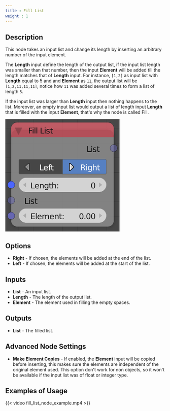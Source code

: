 ```yaml
---
title : Fill List
weight : 1
---
```


## Description

This node takes an input list and change its length by inserting an
arbitrary number of the input element.

The **Length** input define the length of the output list, if the input
list length was smaller than that number, then the input **Element**
will be added till the length matches that of **Length** input. For
instance, `[1,2]` as input list with **Length** equal to 5 and and
**Element** as `11`, the output list will be `[1,2,11,11,11]`, notice
how `11` was added several times to form a list of length `5`.

If the input list was larger than **Length** input then nothing happens
to the list. Moreover, an empty input list would output a list of length
input **Length** that is filled with the input **Element**, that's why
the node is called Fill.

![image](fill_list_node.png)

## Options

  - **Right** - If chosen, the elements will be added at the end of the
    list.
  - **Left** - If chosen, the elements will be added at the start of the
    list.

## Inputs

  - **List** - An input list.
  - **Length** - The length of the output list.
  - **Element** - The element used in filling the empty spaces.

## Outputs

  - **List** - The filled list.

## Advanced Node Settings

  - **Make Element Copies** - If enabled, the **Element** input will be
    copied before inserting, this makes sure the elements are
    independent of the original element used. This option don't work for
    non objects, so it won't be available if the input list was of float
    or integer type.

## Examples of Usage

{{< video fill_list_node_example.mp4 >}}
